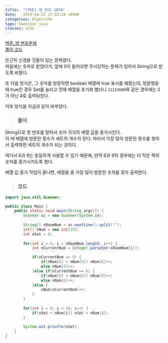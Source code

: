 ```yaml
---
title:  "[백준] 방 번호 JAVA"
date:   2019-04-22 17:42:24 +0900
categories: Algorithm
tags: baekjoon java
classes: wide
---
```


[백준_방 번호문제](https://www.acmicpc.net/problem/1475)  
[풀이 코드](https://github.com/2ssue/Algorithm/blob/master/Baekjoon/1475.java)  
  
은근히 신경쓸 것들이 있는 문제였다.  
처음에는 숫자로 받았다가, 앞에 0이 들어오면 무시당하는 문제가 있어서 String으로 받도록 바꿨다.  
  
또 다음 방식은, 그 숫자를 방문하면 boolean 배열에 true 표시를 해줬는데, 방문했을 때 true인 경우 Set를 늘리고 전체 배열을 초기화 했더니 `11223699`와 같은 경우에는 2가 아닌 4로 출력되었다.  
  
이후 방식을 지금과 같이 바꾸었다.  
  
> ### 풀이

String으로 방 번호를 받아서 숫자 각각의 배열 값을 증가시킨다.  
이 때 배열에 방문한 횟수가 세트의 개수가 된다. 따라서 가장 많이 방문한 횟수를 찾아서 출력하면 세트의 개수가 되는 것이다.  
  
여기서 6과 9는 동일하게 사용할 수 있기 때문에, 만약 6과 9의 경우에는 더 작은 쪽의 숫자를 증가시키도록 했다.  
  
배열 값 증가 작업이 끝나면, 배열들 중 가장 많이 방문한 숫자를 찾아 출력한다.  

> ### 코드

```java
import java.util.Scanner;

public class Main {
	public static void main(String args[]) {
		Scanner sc = new Scanner(System.in);
		
		String[] sRoomNum = sc.nextLine().split("");
		int[] nNum = new int[10];
		int nSet = 0;
		
		for(int i = 0; i < sRoomNum.length; i++) {
			int nCurrentNum = Integer.parseInt(sRoomNum[i]);

			if(nCurrentNum == 9) {
				if(nNum[6] < nNum[9]) nNum[6]++;
				else nNum[9]++;
			}else if(nCurrentNum == 6) {
				if(nNum[9] < nNum[6]) nNum[9]++;
				else nNum[6]++;
			}else {
				nNum[nCurrentNum]++;
			}
		}
		
		for(int i = 0; i < 10; i++) {
			if(nSet < nNum[i]) nSet = nNum[i];
		}
		
		System.out.println(nSet);
	}
}
``` 
